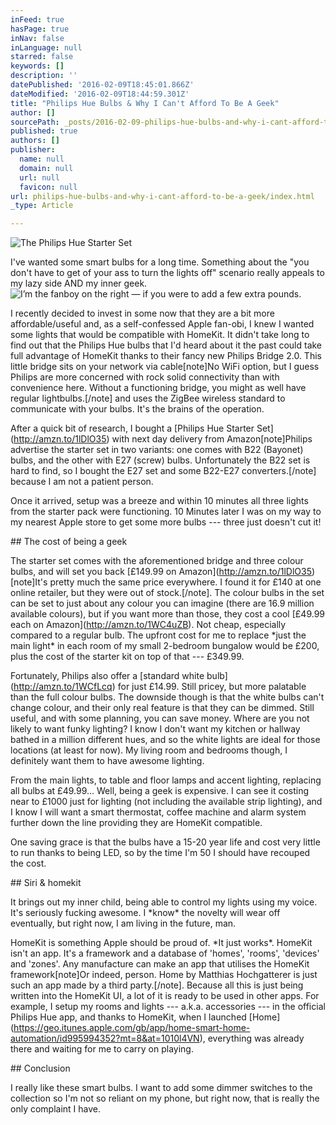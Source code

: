 ```yaml
---
inFeed: true
hasPage: true
inNav: false
inLanguage: null
starred: false
keywords: []
description: ''
datePublished: '2016-02-09T18:45:01.866Z'
dateModified: '2016-02-09T18:44:59.301Z'
title: "Philips Hue Bulbs & Why I Can't Afford To Be A Geek"
author: []
sourcePath: _posts/2016-02-09-philips-hue-bulbs-and-why-i-cant-afford-to-be-a-geek.md
published: true
authors: []
publisher:
  name: null
  domain: null
  url: null
  favicon: null
url: philips-hue-bulbs-and-why-i-cant-afford-to-be-a-geek/index.html
_type: Article

---
```

![The Philips Hue Starter Set](https://the-grid-user-content.s3-us-west-2.amazonaws.com/71a7168e-4ce9-4118-a98b-462368268451.jpg)

I've wanted some smart bulbs for a long time. Something about the "you don't have to get of your ass to turn the lights off" scenario really appeals to my lazy side AND my inner geek.
![I’m the fanboy on the right — if you were to add a few extra pounds.](https://the-grid-user-content.s3-us-west-2.amazonaws.com/690ec554-0e69-4420-be76-ce9960ed6ee1.jpg)

I recently decided to invest in some now that they are a bit more affordable/useful and, as a self-confessed Apple fan-obi, I knew I wanted some lights that would be compatible with HomeKit. It didn't take long to find out that the Philips Hue bulbs that I'd heard about it the past could take full advantage of HomeKit thanks to their fancy new Philips Bridge 2.0\. This little bridge sits on your network via cable\[note\]No WiFi option, but I guess Philips are more concerned with rock solid connectivity than with convenience here. Without a functioning bridge, you might as well have regular lightbulbs.\[/note\] and uses the ZigBee wireless standard to communicate with your bulbs. It's the brains of the operation.

After a quick bit of research, I bought a \[Philips Hue Starter Set\](http://amzn.to/1lDlO35) with next day delivery from Amazon\[note\]Philips advertise the starter set in two variants: one comes with B22 (Bayonet) bulbs, and the other with E27 (screw) bulbs. Unfortunately the B22 set is hard to find, so I bought the E27 set and some B22-E27 converters.\[/note\] because I am not a patient person. 

Once it arrived, setup was a breeze and within 10 minutes all three lights from the starter pack were functioning. 10 Minutes later I was on my way to my nearest Apple store to get some more bulbs --- three just doesn't cut it! 

\#\# The cost of being a geek 

The starter set comes with the aforementioned bridge and three colour bulbs, and will set you back \[£149.99 on Amazon\](http://amzn.to/1lDlO35)\[note\]It's pretty much the same price everywhere. I found it for £140 at one online retailer, but they were out of stock.\[/note\]. The colour bulbs in the set can be set to just about any colour you can imagine (there are 16.9 million available colours), but if you want more than those, they cost a cool \[£49.99 each on Amazon\](http://amzn.to/1WC4uZB). Not cheap, especially compared to a regular bulb. The upfront cost for me to replace \*just the main light\* in each room of my small 2-bedroom bungalow would be £200, plus the cost of the starter kit on top of that --- £349.99\. 

Fortunately, Philips also offer a \[standard white bulb\](http://amzn.to/1WCfLcq) for just £14.99\. Still pricey, but more palatable than the full colour bulbs. The downside though is that the white bulbs can't change colour, and their only real feature is that they can be dimmed. Still useful, and with some planning, you can save money. Where are you not likely to want funky lighting? I know I don't want my kitchen or hallway bathed in a million different hues, and so the white lights are ideal for those locations (at least for now). My living room and bedrooms though, I definitely want them to have awesome lighting.

From the main lights, to table and floor lamps and accent lighting, replacing all bulbs at £49.99... Well, being a geek is expensive. I can see it costing near to £1000 just for lighting (not including the available strip lighting), and I know I will want a smart thermostat, coffee machine and alarm system further down the line providing they are HomeKit compatible.

One saving grace is that the bulbs have a 15-20 year life and cost very little to run thanks to being LED, so by the time I'm 50 I should have recouped the cost. 

\#\# Siri & homekit

It brings out my inner child, being able to control my lights using my voice. It's seriously fucking awesome. I \*know\* the novelty will wear off eventually, but right now, I am living in the future, man.

HomeKit is something Apple should be proud of. \*It just works\*. HomeKit isn't an app. It's a framework and a database of 'homes', 'rooms', 'devices' and 'zones'. Any manufacture can make an app that utilises the HomeKit framework\[note\]Or indeed, person. Home by Matthias Hochgatterer is just such an app made by a third party.\[/note\]. Because all this is just being written into the HomeKit UI, a lot of it is ready to be used in other apps. For example, I setup my rooms and lights --- a.k.a. accessories --- in the official Philips Hue app, and thanks to HomeKit, when I launched \[Home\](https://geo.itunes.apple.com/gb/app/home-smart-home-automation/id995994352?mt=8&at=1010l4VN), everything was already there and waiting for me to carry on playing. 

\#\# Conclusion 

I really like these smart bulbs. I want to add some dimmer switches to the collection so I'm not so reliant on my phone, but right now, that is really the only complaint I have.